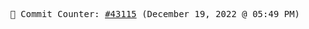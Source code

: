 <p align="center">
    <samp>
        📮 Commit Counter: <a href="https://github.com/Javascript-void0/Javascript-void0/commits/main">#43115</a> (December 19, 2022 @ 05:49 PM)
    </samp>
</p>